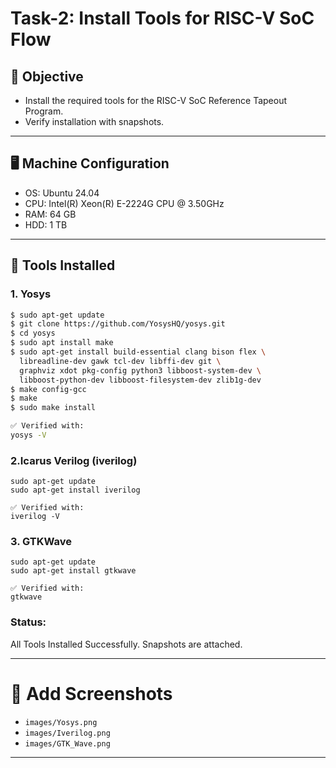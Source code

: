 # Task-2: Install Tools for RISC-V SoC Flow

## 🎯 Objective
- Install the required tools for the RISC-V SoC Reference Tapeout Program.
- Verify installation with snapshots.

---

## 🖥️ Machine Configuration
- OS: Ubuntu 24.04
- CPU: Intel(R) Xeon(R) E-2224G CPU @ 3.50GHz
- RAM: 64 GB
- HDD: 1 TB

---

## 🔧 Tools Installed

### 1. Yosys
```bash
$ sudo apt-get update
$ git clone https://github.com/YosysHQ/yosys.git
$ cd yosys
$ sudo apt install make
$ sudo apt-get install build-essential clang bison flex \
  libreadline-dev gawk tcl-dev libffi-dev git \
  graphviz xdot pkg-config python3 libboost-system-dev \
  libboost-python-dev libboost-filesystem-dev zlib1g-dev
$ make config-gcc
$ make
$ sudo make install

✅ Verified with:
yosys -V
```
### 2.Icarus Verilog (iverilog)
```
sudo apt-get update
sudo apt-get install iverilog

✅ Verified with:
iverilog -V

```

### 3. GTKWave
```
sudo apt-get update
sudo apt-get install gtkwave

✅ Verified with:
gtkwave
```

### Status:
All Tools Installed Successfully. Snapshots are attached.

---

# 🔹 Add Screenshots
 
   - `images/Yosys.png`  
   - `images/Iverilog.png`  
   - `images/GTK_Wave.png`  

---

